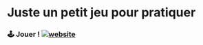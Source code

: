 # Juste un petit jeu pour pratiquer

### 🕹 Jouer !  [![website](https://img.shields.io/badge/Youtube%20Gaming-0A66C2.svg?style=plastic)](https://morpion.byfidia.com/)
